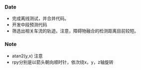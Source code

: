 ### Date
- 完成离线测试，并合并代码。
- 开发中段预测代码
- 筛选出相关车流的轨迹。注意，障碍物融合的检测距离目前较短。

### Note
- atan2(y,x) 注意
- rpy分别是以箭头朝向顺时针，依次绕x，y，z轴旋转
